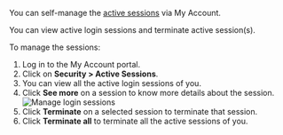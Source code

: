 
You can self-manage the <a href="/guides/user-management/manage-users/sessions/">active sessions</a> via My Account. 

You can view active login sessions and terminate active session(s).

To manage the sessions:
1. Log in to the My Account portal.
2. Click on **Security > Active Sessions**.
3. You can view all the active login sessions of you.
4. Click **See more** on a session to know more details about the session.
   <img :src="$withBase('/assets/img/guides/organization/self-service/manage-login-sessions.png')" alt="Manage login sessions">
5. Click **Terminate** on a selected session to terminate that session.
6. Click **Terminate all** to terminate all the active sessions of you.
